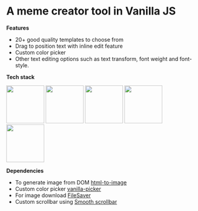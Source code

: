 # A meme creator tool in Vanilla JS

**Features**
	
 - 20+ good quality templates to choose from
 - Drag to position text with inline edit feature
 - Custom color picker
 - Other text editing options such as text transform, font weight and font-style.

**Tech stack**

<img src="https://raw.githubusercontent.com/get-icon/geticon/master/icons/html-5.svg"  width="100" height="100" alt="" />
<img src="https://raw.githubusercontent.com/get-icon/geticon/master/icons/css-3.svg"  width="100" height="100" alt="" />
<img src="https://raw.githubusercontent.com/get-icon/geticon/master/icons/sass.svg"  width="100" height="100" alt="" />
<img src="https://raw.githubusercontent.com/get-icon/geticon/master/icons/bootstrap.svg" width="100" height="100" alt=""  />
<img src="https://raw.githubusercontent.com/get-icon/geticon/master/icons/javascript.svg"  width="100" height="100" alt="" />

**Dependencies**

 - To generate image from DOM [html-to-image](https://github.com/bubkoo/html-to-image)
 - Custom color picker [vanilla-picker](https://github.com/Sphinxxxx/vanilla-picker)
 - For image download [FileSaver](https://github.com/eligrey/FileSaver.js)
 - Custom scrollbar using [Smooth scrollbar](https://github.com/idiotWu/smooth-scrollbar)

